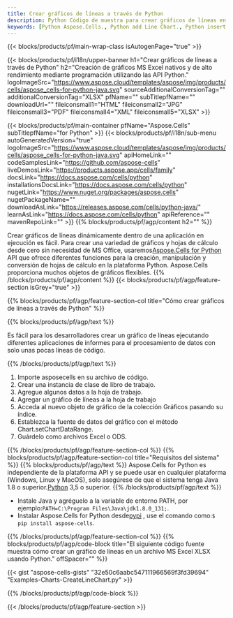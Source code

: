 ```yaml
---
title: Crear gráficos de líneas a través de Python
description: Python Código de muestra para crear gráficos de líneas en Excel usando la biblioteca Python. Utilice este código para crear un gráfico de líneas en MS Excel dentro de la aplicación basada en Python.
keywords: [Python Aspose.Cells., Python add Line Chart., Python insert Line Chart., Python create Line Chart]
---
```

{{< blocks/products/pf/main-wrap-class isAutogenPage="true" >}}

{{< blocks/products/pf/i18n/upper-banner h1="Crear gráficos de líneas a través de Python" h2="Creación de gráficos MS Excel nativos y de alto rendimiento mediante programación utilizando las API Python." logoImageSrc="https://www.aspose.cloud/templates/aspose/img/products/cells/aspose_cells-for-python-java.svg" sourceAdditionalConversionTag="" additionalConversionTag="XLSX" pfName="" subTitlepfName="" downloadUrl="" fileiconsmall1="HTML" fileiconsmall2="JPG" fileiconsmall3="PDF" fileiconsmall4="XML" fileiconsmall5="XLSX" >}}

{{< blocks/products/pf/main-container pfName="Aspose.Cells" subTitlepfName="for Python" >}}
{{< blocks/products/pf/i18n/sub-menu autoGeneratedVersion="true" logoImageSrc="https://www.aspose.cloud/templates/aspose/img/products/cells/aspose_cells-for-python-java.svg" apiHomeLink="" codeSamplesLink="https://github.com/aspose-cells" liveDemosLink="https://products.aspose.app/cells/family" docsLink="https://docs.aspose.com/cells/python" installationsDocsLink="https://docs.aspose.com/cells/python" nugetLink="https://www.nuget.org/packages/aspose.cells" nugetPackageName="" downloadAsLink="https://releases.aspose.com/cells/python-java/" learnAsLink="https://docs.aspose.com/cells/python" apiReference="" mavenRepoLink="" >}}
{{% blocks/products/pf/agp/content h2="" %}}

Crear gráficos de líneas dinámicamente dentro de una aplicación en ejecución es fácil. Para crear una variedad de gráficos y hojas de cálculo desde cero sin necesidad de MS Office, usaremos[Aspose.Cells for Python](https://pypi.org/project/aspose.cells) API que ofrece diferentes funciones para la creación, manipulación y conversión de hojas de cálculo en la plataforma Python. Aspose.Cells proporciona muchos objetos de gráficos flexibles.
{{% /blocks/products/pf/agp/content %}}
{{< blocks/products/pf/agp/feature-section isGrey="true" >}}

{{% blocks/products/pf/agp/feature-section-col title="Cómo crear gráficos de líneas a través de Python" %}}

{{% blocks/products/pf/agp/text %}}

Es fácil para los desarrolladores crear un gráfico de líneas ejecutando diferentes aplicaciones de informes para el procesamiento de datos con solo unas pocas líneas de código.

{{% /blocks/products/pf/agp/text %}}

1. Importe asposecells en su archivo de código.
1. Crear una instancia de clase de libro de trabajo.
1. Agregue algunos datos a la hoja de trabajo.
1. Agregar un gráfico de líneas a la hoja de trabajo
1. Acceda al nuevo objeto de gráfico de la colección Gráficos pasando su índice.
1. Establezca la fuente de datos del gráfico con el método Chart.setChartDataRange.
1. Guárdelo como archivos Excel o ODS.

{{% /blocks/products/pf/agp/feature-section-col %}}
{{% blocks/products/pf/agp/feature-section-col title="Requisitos del sistema" %}}
{{% blocks/products/pf/agp/text %}}
 Aspose.Cells for Python es independiente de la plataforma API y se puede usar en cualquier plataforma (Windows, Linux y MacOS), solo asegúrese de que el sistema tenga Java 1.8 o superior.[Python](https://www.python.org/downloads/) 3,5 o superior.
{{% /blocks/products/pf/agp/text %}}
-  Instale Java y agréguelo a la variable de entorno PATH, por ejemplo:<code>PATH=C:\Program Files\Java\jdk1.8.0_131;</code>.
-  Instalar Aspose.Cells for Python desde<a href="https://pypi.org/project/aspose-cells/">pypi</a> , use el comando como:<code>$ pip install aspose-cells</code>.

{{% /blocks/products/pf/agp/feature-section-col %}}
{{% blocks/products/pf/agp/code-block title="El siguiente código fuente muestra cómo crear un gráfico de líneas en un archivo MS Excel XLSX usando Python." offSpacer="" %}}

{{< gist "aspose-cells-gists" "32e50c6aabc547111966569f3fd39694" "Examples-Charts-CreateLineChart.py" >}}

{{% /blocks/products/pf/agp/code-block %}}

{{< /blocks/products/pf/agp/feature-section >}}

<!-- aboutfile Starts -->
